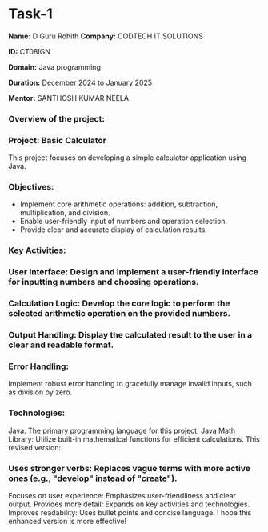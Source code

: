 # Task-1
**Name:** D Guru Rohith
**Company:** CODTECH IT SOLUTIONS 

**ID:** CT08IGN

**Domain:** Java programming

**Duration:** December 2024 to January 2025

**Mentor:** SANTHOSH KUMAR NEELA
### Overview of the project:
### Project: Basic Calculator
This project focuses on developing a simple calculator application using Java.
### Objectives:
 * Implement core arithmetic operations: addition, subtraction, multiplication, and division.
 * Enable user-friendly input of numbers and operation selection.
 * Provide clear and accurate display of calculation results.
### Key Activities:
### User Interface: Design and implement a user-friendly interface for inputting numbers and choosing operations.
### Calculation Logic: Develop the core logic to perform the selected arithmetic operation on the provided numbers.
### Output Handling: Display the calculated result to the user in a clear and readable format.
### Error Handling:
Implement robust error handling to gracefully manage invalid inputs, such as division by zero.
### Technologies:
  Java: The primary programming language for this project.
  Java Math Library: Utilize built-in mathematical functions for efficient calculations.
This revised version:
### Uses stronger verbs: Replaces vague terms with more active ones (e.g., "develop" instead of "create").
  Focuses on user experience: Emphasizes user-friendliness and clear output.
  Provides more detail: Expands on key activities and technologies.
  Improves readability: Uses bullet points and concise language.
I hope this enhanced version is more effective!
